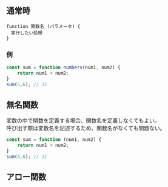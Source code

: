 ## 通常時
```
function 関数名 (パラメータ) {
　実行したい処理
}
```
### 例
```javascript
const sum = function numbers(num1, num2) {
    return num1 + num2;
} 
sum(5,6); // 11
```

## 無名関数
変数の中で関数を定義する場合、関数名を定義しなくてもよい。  
呼び出す際は変数名を記述するため、関数名がなくても問題ない。
```javascript
const sum = function (num1, num2) {
    return num1 + num2;
} 
sum(5,6); // 11
```
## アロー関数
